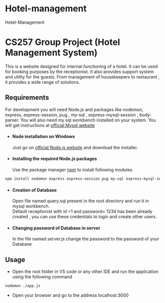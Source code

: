 # Hotel-management
Hotel-Management
# CS257 Group Project (Hotel Management System)

This is a website designed for internal functioning of a hotel. It can be used for booking purposes by the receptionist. It also provides support system and utility for the guests. From management of housekeepers to restaurant , it provides a wide range of solutions.

## Requirements
For development you will need Node.js and packages like nodemon, express, express-session, pug , my-sql , express-mysql-session , body-parser.
You will also need my sql workbench installed on your system. You will get instructions at [official Mysql website](https://docs.oracle.com/cd/E19078-01/mysql/mysql-workbench/wb-installing.html)

- #### Node installation on Windows

  Just go on [official Node.js website](https://nodejs.org/) and download the installer.
- #### Installing the required Node.js packages
  Use the package manager [npm](https://docs.npmjs.com/) to install following modules.

```bash
npm install nodemon express express-session pug my-sql express-mysql-session body-parser
```
- #### Creation of Database
  Open file named query.sql present in the root directory and run it in mysql workbench. \
 Default receptionist with id =1 and password= 1234 has been already created , you can use these credentials to login and create other users.
- #### Changing password of Database in server
  In the file named server.js change the password to the password of your Database
## Usage
- Open the root folder in VS code or any other IDE and run the application using the following command
```bash
nodemon ./app.js
```
- Open your browser and go to the address localhost:3000 

